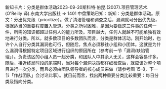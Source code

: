 

新知卡片：分类是群体活动2023-09-20斯科特·伯昆.(2007).项目管理艺术.(O'Reilly 译).东南大学出版社 => 1401 中盘策略已知：新知：分类是群体活动。原文：分出优先级（prioritize）。做了清洁管理和调查之后，漏洞就可分出优先级，根据适当的重要程度置入管道。分类之所以困难，是因为要做这三件事的任何一件，所需的知识都超过任何人的能力所及。项目越大，任何人就越不可能单独有效地进行分类。所以，就多数项目的多数团队而言，分类是群体活动。刚开始时，也许个人自行分类其漏洞也可行，但随后，焦点必须移往小组和小团体。这就是为什么漏洞得根据特定项目区域进行组织的原因所在（参考前一节「漏洞/缺陷管理」）。负责该区的小组人员一起分类，和团队人中其余人无关，这样会容易许多。随后，接近终局时段的尾端时，当对每个漏洞决策都仔细检查后，就应该对整个项目进行一次分类，而且必须由团队领导者的核心成员来做（请参考图 15-8，下一节「作战团队」会讨论此事）。就目前而言，找出两种重要分类比较重要：每日分类及指向分类。
